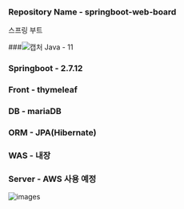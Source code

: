 ### Repository Name - springboot-web-board
스프링 부트

###![캡처](https://github.com/hyunwoo2546/springboot-web-board/assets/70044292/4275982b-77ee-4718-a1cb-51638c604eca) Java - 11
### Springboot - 2.7.12
### Front - thymeleaf
### DB - mariaDB
### ORM - JPA(Hibernate)
### WAS - 내장
### Server - AWS 사용 예정



![images](https://github.com/hyunwoo2546/springboot-web-board/assets/70044292/daa5f642-2889-4516-9eb0-af5447bd88d3)
